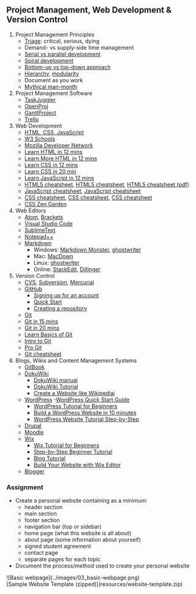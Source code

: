 ## Project Management, Web Development & Version Control
1. Project Management Principles
   * [Triage](https://jeffschwisow.com/how-triage-will-keep-your-projects-from-killing-you-2/): critical, serious, dying
   * Demand- vs supply-side time management
   * [Serial vs parallel development](https://medium.com/ucsddesignco/iterative-vs-parallel-prototyping-575d455da5b5)
   * [Spiral development](https://en.wikipedia.org/wiki/Spiral_model)
   * [Bottom-up vs top-down approach](https://techdifferences.com/difference-between-top-down-and-bottom-up-approach.html)
   * [Hierarchy](https://www.hierarchystructure.com/what-is-project-hierarchy/), [modularity](https://en.wikipedia.org/wiki/Modularity)
   * Document as you work
   * [Mythical man-month](https://en.wikipedia.org/wiki/The_Mythical_Man-Month)
2. Project Management Software
   - [TaskJuggler](https://taskjuggler.org/)
   - [OpenProj](https://sourceforge.net/projects/openproj/)
   - [GanttProject](https://sourceforge.net/projects/openproj/)
   - [Trello](https://trello.com/stevenchew17/boards)
2. Web Development
   * [HTML, CSS, JavaScript](https://blog.hubspot.com/marketing/web-design-html-css-javascript)
   * [W3 Schools](https://www.w3schools.com/)
   * [Mozilla Developer Network](https://developer.mozilla.org/en-US/)
   * [Learn HTML in 12 mins](https://www.youtube.com/watch?v=bWPMSSsVdPk)
   * [Learn More HTML in 12 mins](https://www.youtube.com/watch?v=KJ13lX20FqU)
   * [Learn CSS in 12 mins](https://www.youtube.com/watch?v=0afZj1G0BIE)
   * [Learn CSS in 20 min](https://www.youtube.com/watch?v=1PnVor36_40)
   * [Learn JavaScript in 12 mins](https://www.youtube.com/watch?v=Ukg_U3CnJWI)
   * [HTML5 cheatsheet](https://htmlcheatsheet.com/), [HTML5 cheatsheet](https://developer.mozilla.org/en-US/docs/Learn/HTML/Cheatsheet), [HTML5 cheatsheet (pdf)](https://html.com/wp-content/uploads/html-cheat-sheet.pdf)
   * [JavaScript cheatsheet](https://websitesetup.org/javascript-cheat-sheet/), [JavaScript cheatsheet](https://htmlcheatsheet.com/js/)
   * [CSS cheatsheet](https://websitesetup.org/css3-cheat-sheet/), [CSS cheatsheet](https://htmlcheatsheet.com/css/), [CSS cheatsheet](http://www.cheat-sheets.org/sites/css.su/)
   * [CSS Zen Garden](http://www.csszengarden.com/)
3. Web Editors
   * [Atom](https://atom.io/), [Brackets](http://brackets.io/)
   * [Visual Studio Code](https://code.visualstudio.com/)
   * [SublimeText](https://www.sublimetext.com/)
   * [Notepad++](https://notepad-plus-plus.org/)
   * [Markdown](https://guides.github.com/features/mastering-markdown/)
     - Windows: [Markdown Monster](https://markdownmonster.west-wind.com/), [ghostwriter](https://wereturtle.github.io/ghostwriter/)
     - Mac: [MacDown](https://macdown.uranusjr.com/)
     - Linux: [ghostwriter](https://wereturtle.github.io/ghostwriter/)
     - Online: [StackEdit](https://stackedit.io/), [Dillinger](https://dillinger.io/)
4. Version Control
   * [CVS](https://www.nongnu.org/cvs/), [Subversion](http://subversion.apache.org/), [Mercurial](https://www.mercurial-scm.org/)
   * [GitHub](https://github.com/)
     - [Signing up for an account](https://help.github.com/en/github/getting-started-with-github/signing-up-for-a-new-github-account)
     - [Quick Start](https://help.github.com/en/github/getting-started-with-github/quickstart)
     - [Creating a repository](https://help.github.com/en/github/getting-started-with-github/create-a-repo)
   * [Git](https://www.freecodecamp.org/news/what-is-git-and-how-to-use-it-c341b049ae61/)
   * [Git in 15 mins](https://www.youtube.com/watch?v=USjZcfj8yxE)
   * [Git in 20 mins](https://www.youtube.com/watch?v=IHaTbJPdB-s)
   * [Learn Basics of Git](https://www.freecodecamp.org/news/learn-the-basics-of-git-in-under-10-minutes-da548267cc91/)
   * [Intro to Git](https://product.hubspot.com/blog/git-and-github-tutorial-for-beginners)
   * [Pro Git](https://git-scm.com/book/en/v2)
   * [Git cheatsheet](https://github.github.com/training-kit/downloads/github-git-cheat-sheet.pdf)
5. Blogs, Wikis and Content Management Systems
   * [GitBook](https://www.gitbook.com/)
   * [DokuWiki](https://www.dokuwiki.org/dokuwiki)
     - [DokuWiki manual](https://www.dokuwiki.org/manual)
     - [DokuWiki Tutorial](https://www.youtube.com/playlist?list=PLRbr75d0SxpdC-Xe844r_afMtLZrUQ1Eg)
     - [Create a Website like Wikipediai](https://www.youtube.com/watch?v=I7L6_E4YTRA) 
   * [WordPress](https://wordpress.com/)
     -[WordPress Quick Start Guide](https://wordpress.com/learn/courses/getting-started/quick-start-guide/)
     - [WordPress Tutorial for Beginners](https://www.youtube.com/watch?v=kYY88h5J86A)
     - [Build a WordPress Website in 10 minutes](https://www.youtube.com/watch?v=cVcaJB5vU7s)
     - [WordPress Website Tutorial Step-by-Step](https://www.youtube.com/watch?v=LMVEzg82pnU) 
   * [Drupal](https://www.drupal.org/home)
   * [Moodle](https://moodle.org/)
   * [Wix](https://www.wix.com/)
     - [Wix Tutorial for Beginners](https://www.tooltester.com/en/blog/wix-tutorial/)
     - [Step-by-Step Beginner Tutorial](https://www.youtube.com/watch?v=YxpjW-Mq96Q)
     - [Blog Tutorial](https://www.youtube.com/watch?v=esvR6Es3Uag&t=205s)
     - [Build Your Website with Wix Editor](https://www.wix.com/learn/courses/web-design/build-your-website-with-the-wix-editor) 
   * [Blogger](https://www.blogger.com/about/)

### Assignment
   - Create a personal website containing as a minimum:
      - header section
      - main section
      - footer section
      - navigation bar (top or sidebar)
      - home page (what this website is all about)
      - about page (some information about yourself)
      - signed student agreement
      - contact page
      - separate pages for each topic
   - Document the process/method used to create your personal website
<p>
   ![Basic webpage](../images/03_basic-webpage.png)
<br>   
   [Sample Website Template (zipped)](resources/website-template.zip)
</p>   

